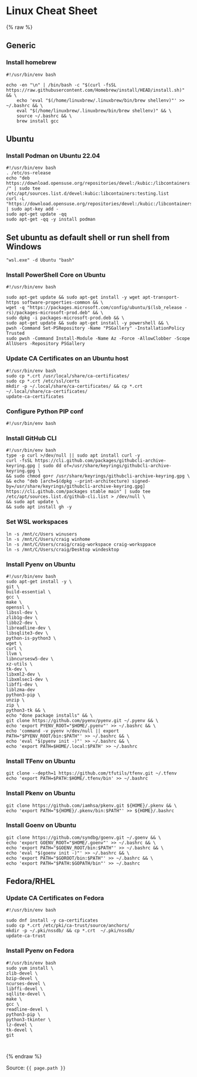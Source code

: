 # Linux Cheat Sheet

{% raw  %}

## Generic

### Install homebrew
```
#!/usr/bin/env bash

echo -en "\n" | /bin/bash -c "$(curl -fsSL https://raw.githubusercontent.com/Homebrew/install/HEAD/install.sh)" && \
    echo 'eval "$(/home/linuxbrew/.linuxbrew/bin/brew shellenv)"' >> ~/.bashrc && \
    eval "$(/home/linuxbrew/.linuxbrew/bin/brew shellenv)" && \
    source ~/.bashrc && \
    brew install gcc 
```

## Ubuntu

### Install Podman on Ubuntu 22.04

```
#!/usr/bin/env bash
. /etc/os-release
echo "deb https://download.opensuse.org/repositories/devel:/kubic:/libcontainers:/testing/xUbuntu_${VERSION_ID}/ /" | sudo tee /etc/apt/sources.list.d/devel:kubic:libcontainers:testing.list
curl -L "https://download.opensuse.org/repositories/devel:/kubic:/libcontainers:/testing/xUbuntu_${VERSION_ID}/Release.key" | sudo apt-key add -
sudo apt-get update -qq
sudo apt-get -qq -y install podman
```

## Set ubuntu as default shell or run shell from Windows
```
"wsl.exe" -d Ubuntu "bash"
```

### Install PowerShell Core on Ubuntu

```
#!/usr/bin/env bash

sudo apt-get update && sudo apt-get install -y wget apt-transport-https software-properties-common && \
wget -q "https://packages.microsoft.com/config/ubuntu/$(lsb_release -rs)/packages-microsoft-prod.deb" && \
sudo dpkg -i packages-microsoft-prod.deb && \
sudo apt-get update && sudo apt-get install -y powershell && \
pwsh -Command Set-PSRepository -Name "PSGallery" -InstallationPolicy Trusted 
sudo pwsh -Command Install-Module -Name Az -Force -AllowClobber -Scope AllUsers -Repository PSGallery
```

### Update CA Certificates on an Ubuntu host
```
#!/usr/bin/env bash
sudo cp *.crt /usr/local/share/ca-certificates/
sudo cp *.crt /etc/ssl/certs
mkdir -p ~/.local/share/ca-certificates/ && cp *.crt ~/.local/share/ca-certificates/ 
update-ca-certificates
```

### Configure Python PIP conf
```
#!/usr/bin/env bash

```

### Install GitHub CLI
```
#!/usr/bin/env bash
type -p curl >/dev/null || sudo apt install curl -y
curl -fsSL https://cli.github.com/packages/githubcli-archive-keyring.gpg | sudo dd of=/usr/share/keyrings/githubcli-archive-keyring.gpg \
&& sudo chmod go+r /usr/share/keyrings/githubcli-archive-keyring.gpg \
&& echo "deb [arch=$(dpkg --print-architecture) signed-by=/usr/share/keyrings/githubcli-archive-keyring.gpg] https://cli.github.com/packages stable main" | sudo tee /etc/apt/sources.list.d/github-cli.list > /dev/null \
&& sudo apt update \
&& sudo apt install gh -y
```

### Set WSL workspaces
```
ln -s /mnt/c/Users winusers
ln -s /mnt/C/Users/craig winhome
ln -s /mnt/C/Users/craig/craig-workspace craig-worksppace
ln -s /mnt/C/Users/craig/Desktop windesktop
```

### Install Pyenv on Ubuntu
```
#!/usr/bin/env bash
sudo apt-get install -y \
git \
build-essential \
gcc \
make \
openssl \
libssl-dev \
zlib1g-dev \
libbz2-dev \
libreadline-dev \
libsqlite3-dev \
python-is-python3 \
wget \
curl \
llvm \
libncursesw5-dev \
xz-utils \
tk-dev \
libxml2-dev \
libxmlsec1-dev \
libffi-dev \
liblzma-dev
python3-pip \
unzip \
zip \
python3-tk && \
echo "done package installs" && \
git clone https://github.com/pyenv/pyenv.git ~/.pyenv && \
echo 'export PYENV_ROOT="$HOME/.pyenv"' >> ~/.bashrc && \
echo 'command -v pyenv >/dev/null || export PATH="$PYENV_ROOT/bin:$PATH"' >> ~/.bashrc && \
echo 'eval "$(pyenv init -)"' >> ~/.bashrc && \
echo 'export PATH=$HOME/.local:$PATH' >> ~/.bashrc

```

### Install TFenv on Ubuntu
```
git clone --depth=1 https://github.com/tfutils/tfenv.git ~/.tfenv
echo 'export PATH=$PATH:$HOME/.tfenv/bin' >> ~/.bashrc
```

### Install Pkenv on Ubuntu
```
git clone https://github.com/iamhsa/pkenv.git ${HOME}/.pkenv && \
echo 'export PATH="${HOME}/.pkenv/bin:$PATH"' >> ${HOME}/.bashrc
```

### Install Goenv on Ubuntu
```
git clone https://github.com/syndbg/goenv.git ~/.goenv && \
echo 'export GOENV_ROOT="$HOME/.goenv"' >> ~/.bashrc && \
echo 'export PATH="$GOENV_ROOT/bin:$PATH"' >> ~/.bashrc && \
echo 'eval "$(goenv init -)"' >> ~/.bashrc && \
echo 'export PATH="$GOROOT/bin:$PATH"' >> ~/.bashrc && \
echo 'export PATH="$PATH:$GOPATH/bin"' >> ~/.bashrc

```

## Fedora/RHEL

### Update CA Certificates on Fedora
```
#!/usr/bin/env bash

sudo dnf install -y ca-certificates
sudo cp *.crt /etc/pki/ca-trust/source/anchors/
mkdir -p ~/.pki/nssdb/ && cp *.crt  ~/.pki/nssdb/
update-ca-trust
```

### Install Pyenv on Fedora
```
#!/usr/bin/env bash
sudo yum install \
zlib-devel \
bzip-devel \
ncurses-devel \
libffi-devel \
sqllite-devel \
make \
gcc \
readline-devel \
python3-pip \
python3-tkinter \
lz-devel \
tk-devel \
git 



```

{% endraw  %}

Source: `{{ page.path }}`
